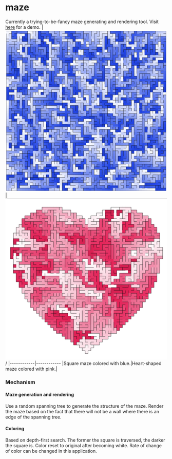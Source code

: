 # maze
Currently a trying-to-be-fancy maze generating and rendering tool. Visit [here](https://kaiyingshan.github.io/maze) for a demo.
|![demo1](./assets/1.png)|![demo2](./assets/4.png)/
|------------|------------
|Square maze colored with blue.|Heart-shaped maze colored with pink.|

### Mechanism
#### Maze generation and rendering
Use a random spanning tree to generate the structure of the maze. Render the maze based on the fact that there will not be a wall where there is an edge of the spanning tree.

#### Coloring
Based on depth-first search. The former the square is traversed, the darker the square is. Color reset to original after becoming white. Rate of change of color can be changed in this application.